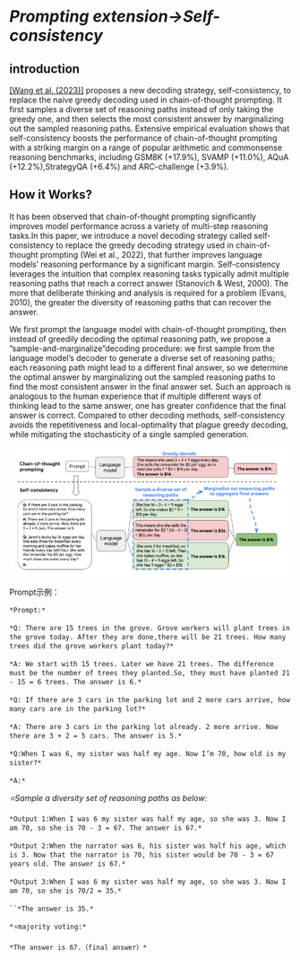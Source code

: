 ﻿# *Prompting extension->Self-consistency*

## introduction

[\[Wang et al. (2023)\]](https://arxiv.org/abs/2203.11171) proposes a new decoding strategy, self-consistency, to replace the naive greedy decoding used in chain-of-thought prompting. It first samples a diverse set of reasoning paths instead of only taking the greedy one, and then selects the most consistent answer by marginalizing out the sampled reasoning paths. Extensive empirical evaluation shows that self-consistency boosts the performance of chain-of-thought prompting with a striking margin on a range of popular arithmetic and commonsense reasoning benchmarks, including GSM8K (+17.9%), SVAMP (+11.0%), AQuA (+12.2%),StrategyQA (+6.4%) and ARC-challenge (+3.9%).

## How it Works?

It has been observed that chain-of-thought prompting significantly improves model performance across a variety of multi-step reasoning tasks.In this paper, we introduce a novel decoding strategy called self-consistency to replace the greedy decoding strategy used in chain-of-thought prompting (Wei et al., 2022), that further improves language models’ reasoning performance by a significant margin. Self-consistency leverages the intuition that complex reasoning tasks typically admit multiple reasoning paths that reach a correct answer (Stanovich & West, 2000). The more that deliberate thinking and analysis is required for a problem (Evans, 2010), the greater the diversity of reasoning paths that can recover the answer.

We first prompt the language model with chain-of-thought prompting, then instead of greedily decoding the optimal reasoning path, we propose a ”sample-and-marginalize”decoding procedure: we first sample from the language model’s decoder to generate a diverse set of reasoning paths; each reasoning path might lead to a different final answer, so we determine the optimal answer by marginalizing out the sampled reasoning paths to find the most consistent answer in the final answer set. Such an approach is analogous to the human experience that if multiple different ways of thinking lead to the same answer, one has greater confidence that the final answer is correct. Compared to other decoding methods, self-consistency avoids the repetitiveness and local-optimality that plague greedy decoding, while mitigating the stochasticity of a single sampled generation.

![](../images/Self_consistency.png)

Prompt示例：

```
*Prompt:*

*Q: There are 15 trees in the grove. Grove workers will plant trees in the grove today. After they are done,there will be 21 trees. How many trees did the grove workers plant today?*

*A: We start with 15 trees. Later we have 21 trees. The difference must be the number of trees they planted.So, they must have planted 21 - 15 = 6 trees. The answer is 6.*

*Q: If there are 3 cars in the parking lot and 2 more cars arrive, how many cars are in the parking lot?*

*A: There are 3 cars in the parking lot already. 2 more arrive. Now there are 3 + 2 = 5 cars. The answer is 5.*

*Q:When I was 6, my sister was half my age. Now I’m 70, how old is my sister?*

*A:*
```

*⭐Sample a diversity set of reasoning paths as below:*

```
*Output 1:When I was 6 my sister was half my age, so she was 3. Now I am 70, so she is 70 - 3 = 67. The answer is 67.*

*Output 2:When the narrator was 6, his sister was half his age, which is 3. Now that the narrator is 70, his sister would be 70 - 3 = 67 years old. The answer is 67.*

*Output 3:When I was 6 my sister was half my age, so she was 3. Now I am 70, so she is 70/2 = 35.*

``*The answer is 35.*

*⭐majority voting:*

*The answer is 67.（final answer）*

```
